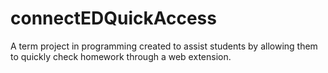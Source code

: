 # connectEDQuickAccess
A term project in programming created to assist students by allowing them to quickly check homework through a web extension.
